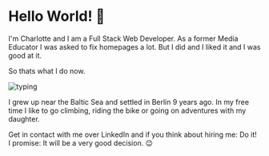 # Hello World! 👋

I'm Charlotte and I am a Full Stack Web Developer. As a former Media Educator I was asked to fix homepages a lot. But I did and I liked it and I was good at it. 

So thats what I do now.

![typing](https://media.tenor.com/k4CNdciy3f4AAAAC/typing-working.gif)

I grew up near the Baltic Sea and settled in Berlin 9 years ago. In my free time I like to go climbing, riding the bike or going on adventures with my daughter.

Get in contact with me over LinkedIn and if you think about hiring me: Do it! I promise: It will be a very good decision. 😉


